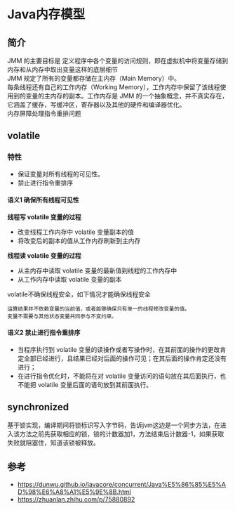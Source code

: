 # Java内存模型

## 简介
JMM 的主要目标是 定义程序中各个变量的访问规则，即在虚拟机中将变量存储到内存和从内存中取出变量这样的底层细节  
JMM 规定了所有的变量都存储在主内存（Main Memory）中。  
每条线程还有自己的工作内存（Working Memory），工作内存中保留了该线程使用到的变量的主内存的副本。工作内存是 JMM 的一个抽象概念，并不真实存在，它涵盖了缓存，写缓冲区，寄存器以及其他的硬件和编译器优化。  
内存屏障处理指令重排问题

## volatile
### 特性
* 保证变量对所有线程的可见性。
* 禁止进行指令重排序

#### 语义1 确保所有线程可见性
**线程写 volatile 变量的过程**
* 改变线程工作内存中 volatile 变量副本的值
* 将改变后的副本的值从工作内存刷新到主内存

**线程读 volatile 变量的过程**

* 从主内存中读取 volatile 变量的最新值到线程的工作内存中
* 从工作内存中读取 volatile 变量的副本

volatile不确保线程安全，如下情况才能确保线程安全
```shell script
运算结果并不依赖变量的当前值，或者能够确保只有单一的线程修改变量的值。
变量不需要与其他状态变量共同参与不变约束。
```

#### 语义2 禁止进行指令重排序
* 当程序执行到 volatile 变量的读操作或者写操作时，在其前面的操作的更改肯定全部已经进行，且结果已经对后面的操作可见；在其后面的操作肯定还没有进行；
* 在进行指令优化时，不能将在对 volatile 变量访问的语句放在其后面执行，也不能把 volatile 变量后面的语句放到其前面执行。
## synchronized
基于锁实现，编译期间将锁标识写入字节码，告诉jvm这边是一个同步方法，在进入该方法之前先获取相应的锁，锁的计数器加1，方法结束后计数器-1，如果获取失败就阻塞住，知道该锁被释放。
## 参考
* https://dunwu.github.io/javacore/concurrent/Java%E5%86%85%E5%AD%98%E6%A8%A1%E5%9E%8B.html
* https://zhuanlan.zhihu.com/p/75880892